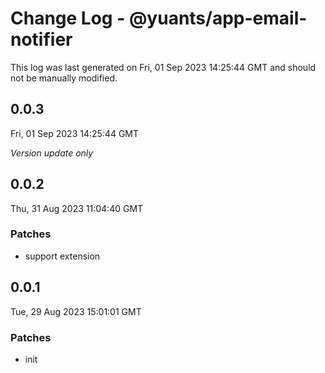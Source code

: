 # Change Log - @yuants/app-email-notifier

This log was last generated on Fri, 01 Sep 2023 14:25:44 GMT and should not be manually modified.

## 0.0.3
Fri, 01 Sep 2023 14:25:44 GMT

_Version update only_

## 0.0.2
Thu, 31 Aug 2023 11:04:40 GMT

### Patches

- support extension

## 0.0.1
Tue, 29 Aug 2023 15:01:01 GMT

### Patches

- init

